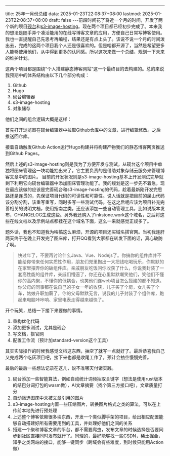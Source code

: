 ---
title: 25年一月份总结
data: 2025-01-23T22:08:37+08:00
lastmod:  2025-01-23T22:08:37+08:00
draft: false
---前段时间花了将近一个月的时间，开发了两个新的项目[砚台]()和[s3-image-hosting]()。现在两个项目都已经初步完成了。本来我的想法是随手弄个凑活能用的在线写博客文章的应用，方便自己日常写博客使用。我也一直提醒自己先思考再编程，结果还是有点上头了。该说不说一个月的时间泼出去，完成的这两个项目我个人还是很喜欢的。但是咱都开源了，当然是希望更多人能够使用他们，从中得到更多的认同感。所以这次来做一个总结，规划一下未来的维护计划。

这两个项目都是围绕“个人搭建静态博客网站”这一个最终目的去构建的。总的来说我预期中的体系结构由以下几个部分构成：

1. Github
2. Hugo
3. 砚台编辑器
4. s3-image-hosting
5. 对象储存

他们之间的组合逻辑大概是这样：

首先打开浏览器在砚台编辑器中拉取Github仓库中的文章，进行编辑修改。之后推送回仓库。

接着自动触发Github Action运行Hugo构建并将构建产物我们的静态博客网页推送到Github Pages。

然后上述的s3-image-hosting则是我为了方便开发与测试，从砚台这个项目中单独将图床管理这一块功能抽出来了。它主要负责的是借助对象存储云服务来管理博客文章中的图片。
目前的开发状况则是s3-image-hosting基本上开发测试完毕就剩下利用它向砚台编辑器中添加图床管理功能了。我的规划是这一步先不着急，现在最应该做的应该是完善砚台和s3-image-hosting的代码，趁着最新刚开发完思路还是连贯的，先保证项目代码的可读性和可靠性。说人话就是把目前的屎山代码该分割分割，该重写重写，同时多写一些测试代码。在这之后呢应该为项目补充完善相关的说明文档，使用指南之类，还应该添加一些自动管理工具，比如说版本发布，CHANGELOG生成这些。另外我还购入了inkstone.work这个域名，之后将这些在线文档以及示例站点都挂在这个域名下面，这么一来就感觉正规多了。

题外话，我也不知道我为啥搞这么麻烦，开源的项目还买域名搭官网。当初我连肝两天终于在晚上开发完了图床库，打开QQ看到大家都在转发下面的话，真心破防了啊。

> 快过年了，不要再讨论什么Java、Vue、Nodejs了。你搞你的组件库并不能给你带来任何实质性作用，朋友们兜里掏出一大把钱吃喝玩乐，你默默的在家里摆弄你的破组件库。亲戚朋友吃饭问你收获了什么，你说我封装了一套高性能的组件库，亲戚们懵逼了，你还在心里默默嘲笑他们，笑他们不懂你的高内聚，不懂你的低耦合，也笑他们连web项目怎么搭建的都不知道。你父母的同事都在说自己的子女一年的收获，儿子买了个房，女儿买了个车，姑娘升职加薪了，你的父母默默无言，说我的儿子封装了个组件库，跑起来电脑咔咔响、家里电表走得越来越快了。

开个玩笑，总结一下接下来要做的事情。

1. 重构优化代码
2. 添加更多测试，尤其是砚台
3. 写文档，搭官网
4. 配置工作流（预计加standard-version这个工具）

其实实际操作的时候我感觉文档这东西，抽空了就写一点就好了。最后恭喜我自己又完成两个吃灰项目吧，接下来也都是收尾工作了，预计会抽空慢慢完善。

最后的最后一些想法记录在这儿，说不准哪天付诸实践。

1. 砚台添加一些智能算法，例如自动统计词频抽取关键字（想法是使用rust版本的结巴分词打包的wasm做），AI文章摘要（找个第三方接口吧），文章质量打分
2. 自动筛选图床中未被文章引用的图片
3. s3-image-hosting内置一些压缩图片，转换图片格式之类的算法，可以在上传前本地先进行预处理
4. 上述整个博客依赖很多块东西，开发一个类似脚手架的项目，给出相应配置能够自动搭建好所有需要用到的工具，并处理好他们之间的关系
5. 搭建一个聚和博客文章的平台，都不需要爬虫，发布文章的时候选择是否要同步到社区直接同时发布就行了。同理的，最好能够找一些CSDN，稀土掘金，知乎之类网站的接口，能够一键同步（跨域会有些难度，到时候只能用Action做）
